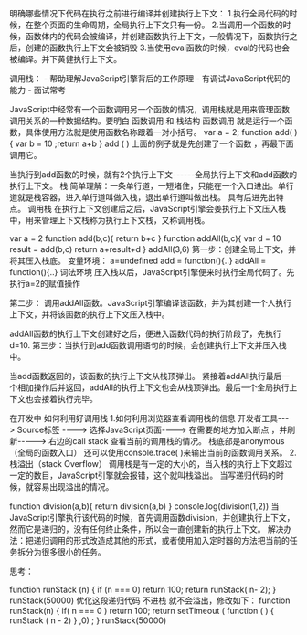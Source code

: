 明确哪些情况下代码在执行之前进行编译并创建执行上下文：
1.执行全局代码的时候，在整个页面的生命周期，全局执行上下文只有一份。
2.当调用一个函数的时候，函数体内的代码会被编译，并创建函数执行上下文，一般情况下，函数执行之后，创建的函数执行上下文会被销毁
3.当使用eval函数的时候，eval的代码也会被编译。并下黄健执行上下文。

调用栈：
	- 帮助理解JavaScript引擎背后的工作原理
	- 有调试JavaScript代码的能力
	- 面试常考



JavaScript中经常有一个函数调用另一个函数的情况，调用栈就是用来管理函数调用关系的一种数据结构。要明白 函数调用 和 栈结构
函数调用
就是运行一个函数，具体使用方法就是使用函数名称跟着一对小括号。
var a = 2;
function add( ) { var b = 10 ;return a+b } add ( )
上面的例子就是先创建了一个函数 ，再最下面调用它。





当执行到add函数的时候，就有2个执行上下文------全局执行上下文和add函数的执行上下文。
栈
简单理解：一条单行道，一短堵住，只能在一个入口进出。单行道就是栈容器，进入单行道叫做入栈，退出单行道叫做出栈。
具有后进先出特点。
调用栈
在执行上下文创建后之后，JavaScript引擎会姜执行上下文压入栈中，用来管理上下文栈称为执行上下文栈，又称调用栈。

var a = 2
function add(b,c){
  return b+c
}
function addAll(b,c){
var d = 10
result = add(b,c)
return  a+result+d
}
addAll(3,6)
第一步：创建全局上下文，并将其压入栈底。
变量环境： a=undefined
                  add = function(){..}
                  addAll = function(){..}
词法环境
压入栈以后，JavaScript引擎便来时执行全局代码了。先执行a=2的赋值操作

第二步： 调用addAll函数。JavaScript引擎编译该函数，并为其创建一个人执行上下文，并将该函数的执行上下文压入栈中。

addAll函数的执行上下文创建好之后，便进入函数代码的执行阶段了，先执行d=10.
第三步：当执行到add函数调用语句的时候，会创建执行上下文并压入栈中。

当add函数返回的，该函数的执行上下文从栈顶弹出。
紧接着addAll执行最后一个相加操作后并返回，addAll的执行上下文也会从栈顶弹出。最后一个全局执行上下文也会接着执行完毕。

在开发中 如何利用好调用栈
1.如何利用浏览器查看调用栈的信息
开发者工具---> Source标签 ----> 选择JavaScript页面----> 在需要的地方加入断点 ，并刷新-----> 右边的call stack 查看当前的调用栈的情况。
栈底部是anonymous（全局的函数入口）
还可以使用console.trace( )来输出当前的函数调用关系。
2.栈溢出（stack Overflow）
调用栈是有一定的大小的，当入栈的执行上下文超过一定的数目，JavaScript引擎就会报错，这个就叫栈溢出。
当写递归代码的时候，就容易出现溢出的情况。

function division(a,b){
    return division(a,b)
}
console.log(division(1,2))
当JavaScript引擎执行该代码的时候，首先调用函数division，并创建执行上下文，然而它是递归的，没有任何终止条件，所以会一直创建新的执行上下文。
解决办法：把递归调用的形式改造成其他的形式，或者使用加入定时器的方法把当前的任务拆分为很多很小的任务。

思考：

function runStack (n) {
  if (n === 0) return 100;
  return runStack( n- 2);
}
runStack(50000)
优化这段递归代码
不进栈 就不会溢出，修改如下：
function runStack(n) {
if( n === 0 ) return 100;
return setTimeout ( function ( ) {
runStack ( n - 2) } ,0) ;
}
runStack(50000)

